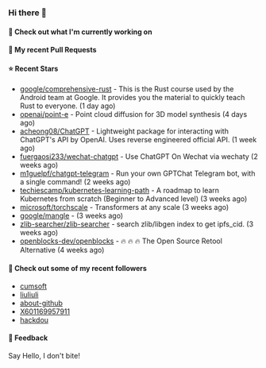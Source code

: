 ### Hi there 👋

#### 👷 Check out what I'm currently working on

#### 🔨 My recent Pull Requests


#### ⭐ Recent Stars

- [google/comprehensive-rust](https://github.com/google/comprehensive-rust) - This is the Rust course used by the Android team at Google. It provides you the material to quickly teach Rust to everyone. (1 day ago)
- [openai/point-e](https://github.com/openai/point-e) - Point cloud diffusion for 3D model synthesis (4 days ago)
- [acheong08/ChatGPT](https://github.com/acheong08/ChatGPT) - Lightweight package for interacting with ChatGPT&#39;s API by OpenAI. Uses reverse engineered official API. (1 week ago)
- [fuergaosi233/wechat-chatgpt](https://github.com/fuergaosi233/wechat-chatgpt) - Use ChatGPT On Wechat via wechaty (2 weeks ago)
- [m1guelpf/chatgpt-telegram](https://github.com/m1guelpf/chatgpt-telegram) - Run your own GPTChat Telegram bot, with a single command! (2 weeks ago)
- [techiescamp/kubernetes-learning-path](https://github.com/techiescamp/kubernetes-learning-path) - A roadmap to learn Kubernetes from scratch (Beginner to Advanced level) (3 weeks ago)
- [microsoft/torchscale](https://github.com/microsoft/torchscale) - Transformers at any scale (3 weeks ago)
- [google/mangle](https://github.com/google/mangle) -  (3 weeks ago)
- [zlib-searcher/zlib-searcher](https://github.com/zlib-searcher/zlib-searcher) - search zlib/libgen index to get ipfs_cid. (3 weeks ago)
- [openblocks-dev/openblocks](https://github.com/openblocks-dev/openblocks) - 🔥 🔥 🔥 The Open Source Retool Alternative (4 weeks ago)

#### 👯 Check out some of my recent followers

- [cumsoft](https://github.com/cumsoft)
- [liuliuli](https://github.com/liuliuli)
- [about-github](https://github.com/about-github)
- [X601169957911](https://github.com/X601169957911)
- [hackdou](https://github.com/hackdou)

#### 💬 Feedback

Say Hello, I don't bite!